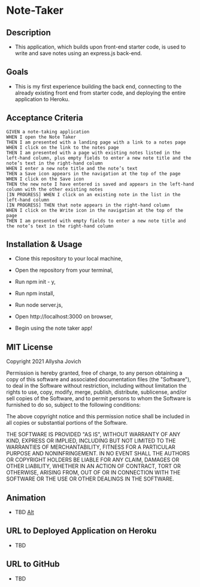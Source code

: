 # Note-Taker

## Description

* This application, which builds upon front-end starter code, is used to write and save notes using an express.js back-end. 


## Goals

* This is my first experience building the back end, connecting to the already existing front end from starter code, and deploying the entire application to Heroku.


## Acceptance Criteria

```
GIVEN a note-taking application
WHEN I open the Note Taker
THEN I am presented with a landing page with a link to a notes page
WHEN I click on the link to the notes page
THEN I am presented with a page with existing notes listed in the left-hand column, plus empty fields to enter a new note title and the note’s text in the right-hand column
WHEN I enter a new note title and the note’s text
THEN a Save icon appears in the navigation at the top of the page
WHEN I click on the Save icon
THEN the new note I have entered is saved and appears in the left-hand column with the other existing notes
[IN PROGRESS] WHEN I click on an existing note in the list in the left-hand column
[IN PROGRESS] THEN that note appears in the right-hand column
WHEN I click on the Write icon in the navigation at the top of the page
THEN I am presented with empty fields to enter a new note title and the note’s text in the right-hand column
```


## Installation & Usage

* Clone this repository to your local machine, 

* Open the repository from your terminal,

* Run npm init - y,

* Run npm install,

* Run node server.js, 

* Open http://localhost:3000 on browser,

* Begin using the note taker app! 


## MIT License 

Copyright 2021 Allysha Jovich

Permission is hereby granted, free of charge, to any person obtaining a copy of this software and associated documentation files (the "Software"), to deal in the Software without restriction, including without limitation the rights to use, copy, modify, merge, publish, distribute, sublicense, and/or sell copies of the Software, and to permit persons to whom the Software is furnished to do so, subject to the following conditions:

The above copyright notice and this permission notice shall be included in all copies or substantial portions of the Software.

THE SOFTWARE IS PROVIDED "AS IS", WITHOUT WARRANTY OF ANY KIND, EXPRESS OR IMPLIED, INCLUDING BUT NOT LIMITED TO THE WARRANTIES OF MERCHANTABILITY, FITNESS FOR A PARTICULAR PURPOSE AND NONINFRINGEMENT. IN NO EVENT SHALL THE AUTHORS OR COPYRIGHT HOLDERS BE LIABLE FOR ANY CLAIM, DAMAGES OR OTHER LIABILITY, WHETHER IN AN ACTION OF CONTRACT, TORT OR OTHERWISE, ARISING FROM, OUT OF OR IN CONNECTION WITH THE SOFTWARE OR THE USE OR OTHER DEALINGS IN THE SOFTWARE.


## Animation

* TBD [Alt](path/path.png)


## URL to Deployed Application on Heroku

* TBD


## URL to GitHub 

* TBD
